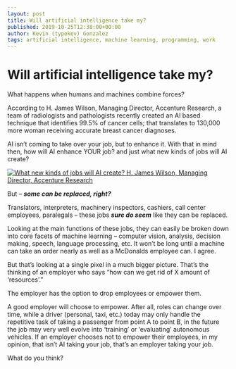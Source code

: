 ```yaml
---
layout: post
title: Will artificial intelligence take my?
published: 2019-10-25T12:38:00+00:00
author: Kevin (typekev) Gonzalez
tags: artificial intelligence, machine learning, programming, work
---
```


# Will artificial intelligence take my?

What happens when humans and machines combine forces?

According to H. James Wilson, Managing Director, Accenture Research, a team of radiologists and pathologists recently created an AI based technique that identifies 99.5% of cancer cells; that translates to 130,000 more woman receiving accurate breast cancer diagnoses.

AI isn’t coming to take over your job, but to enhance it. With that in mind then, how will AI enhance YOUR job? and just what new kinds of jobs will AI create?

[![What new kinds of jobs will AI create? H. James Wilson, Managing Director, Accenture Research](https://img.youtube.com/vi/OrkNc7_Wmb8/0.jpg)](https://www.youtube.com/watch?v=OrkNc7_Wmb8)

But – **_some can be replaced, right?_**

Translators, interpreters, machinery inspectors, cashiers, call center employees, paralegals – these jobs **_sure do seem_** like they can be replaced.

Looking at the main functions of these jobs, they can easily be broken down into core facets of machine learning – computer vision, analysis, decision making, speech, language processing, etc. It won’t be long until a machine can take an order nearly as well as a McDonalds employee can. I agree.

But that’s looking at a single pixel in a much bigger picture. That’s the thinking of an employer who says “how can we get rid of X amount of ‘resources’.”

The employer has the option to drop employees or empower them.

A good employer will choose to empower. After all, roles can change over time, while a driver (personal, taxi, etc.) today may only handle the repetitive task of taking a passenger from point A to point B, in the future the job may very well evolve into ‘training’ or ‘evaluating’ autonomous vehicles. If an employer chooses not to empower their employees, in my opinion, that isn’t AI taking your job, that’s an employer taking your job.

What do you think?

